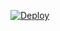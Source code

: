 [![Deploy](https://www.herokucdn.com/deploy/button.png)](https://dashboard.heroku.com/new?template=https://github.com/dertooh78/neerfoot)


